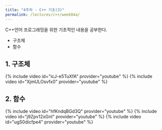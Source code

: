```yaml
---
title: "4주차 - C++ 기초(3)"
permalink: /lectures/c++/week04a/
---
```

C++언어 프로그래밍을 위한 기초적인 내용을 공부한다.
- 구조체
- 함수

## 1. 구조체
{% include video id="icJ-e5TuXfA" provider="youtube" %}
{% include video id="XjmULOsvfx0" provider="youtube" %}

## 2. 함수
{% include video id="hfKndqBGd3Q" provider="youtube" %}
{% include video id="j9Zpv12xGnI" provider="youtube" %}
{% include video id="ugS0dicfpe4" provider="youtube" %}
